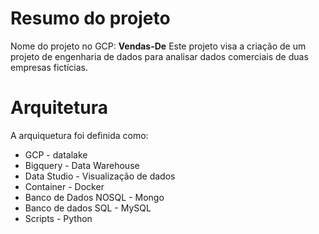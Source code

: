 # Resumo do projeto
Nome do projeto no GCP: **Vendas-De**
Este projeto visa a criação de um projeto de engenharia de dados para analisar dados comerciais de duas empresas fictícias.

# Arquitetura
A arquiquetura foi definida como:
* GCP - datalake
* Bigquery - Data Warehouse
* Data Studio - Visualização de dados
* Container - Docker
* Banco de Dados NOSQL - Mongo
* Banco de dados SQL - MySQL
* Scripts - Python












